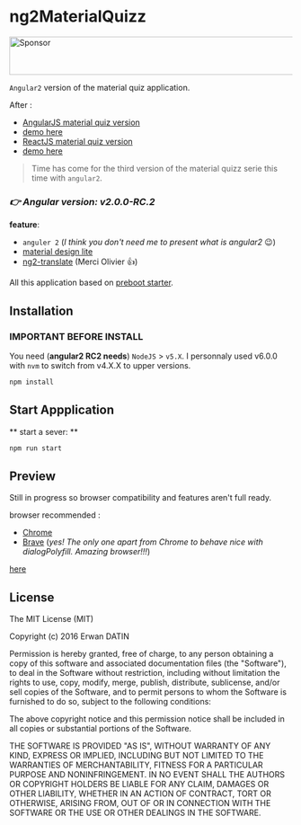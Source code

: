 # ng2MaterialQuizz

<a target='_blank' rel='nofollow' href='https://app.codesponsor.io/link/Mp96tCWH2KdajZuBzqB6jwj8/MacKentoch/ng2MaterialQuizz'>
  <img alt='Sponsor' width='888' height='68' src='https://app.codesponsor.io/embed/Mp96tCWH2KdajZuBzqB6jwj8/MacKentoch/ng2MaterialQuizz.svg' />
</a>

`Angular2` version of the material quiz application.

After :

- [AngularJS material quiz version](https://github.com/MacKentoch/ngMaterialQuizz)
 - [demo here](https://rawgit.com/MacKentoch/ngMaterialQuizz/v0.2.1/public/index.html)
- [ReactJS material quiz version](https://github.com/MacKentoch/reactMaterialQuizz)
 - [demo here](https://rawgit.com/MacKentoch/reactMaterialQuizz/v1.3.0/public/index.html)

>Time has come for the third version of the material quizz serie this time with `angular2`.

### *:point_right: Angular version: v2.0.0-RC.2*

**feature**:

- `anguler 2` (*I think you don't need me to present what is angular2* :wink:)
- [material design lite](https://www.getmdl.io/components/index.html)
- [ng2-translate](https://github.com/ocombe/ng2-translate) (Merci Olivier :+1:)

All this application based on [preboot starter](https://github.com/preboot/angular2-webpack).

## Installation

### IMPORTANT BEFORE INSTALL

You need (**angular2 RC2 needs**) `NodeJS` > `v5.X`.
I personnaly used v6.0.0 with `nvm` to switch from v4.X.X to upper versions.


```bash
npm install
```

## Start Appplication

** start a sever: **
```bash
npm run start
```

## Preview
Still in progress so browser compatibility and features aren't full ready.

browser recommended :
 - [Chrome](https://www.google.fr/chrome/browser)
 - [Brave](https://www.brave.com/) (*yes! The only one apart from Chrome to behave nice with dialogPolyfill. Amazing browser!!!*)

[here](https://cdn.rawgit.com/MacKentoch/ng2MaterialQuizz/v0.1.1/dist/)

## License

The MIT License (MIT)

Copyright (c) 2016 Erwan DATIN

Permission is hereby granted, free of charge, to any person obtaining a copy
of this software and associated documentation files (the "Software"), to deal
in the Software without restriction, including without limitation the rights
to use, copy, modify, merge, publish, distribute, sublicense, and/or sell
copies of the Software, and to permit persons to whom the Software is
furnished to do so, subject to the following conditions:

The above copyright notice and this permission notice shall be included in
all copies or substantial portions of the Software.

THE SOFTWARE IS PROVIDED "AS IS", WITHOUT WARRANTY OF ANY KIND, EXPRESS OR
IMPLIED, INCLUDING BUT NOT LIMITED TO THE WARRANTIES OF MERCHANTABILITY,
FITNESS FOR A PARTICULAR PURPOSE AND NONINFRINGEMENT. IN NO EVENT SHALL THE
AUTHORS OR COPYRIGHT HOLDERS BE LIABLE FOR ANY CLAIM, DAMAGES OR OTHER
LIABILITY, WHETHER IN AN ACTION OF CONTRACT, TORT OR OTHERWISE, ARISING FROM,
OUT OF OR IN CONNECTION WITH THE SOFTWARE OR THE USE OR OTHER DEALINGS IN
THE SOFTWARE.
